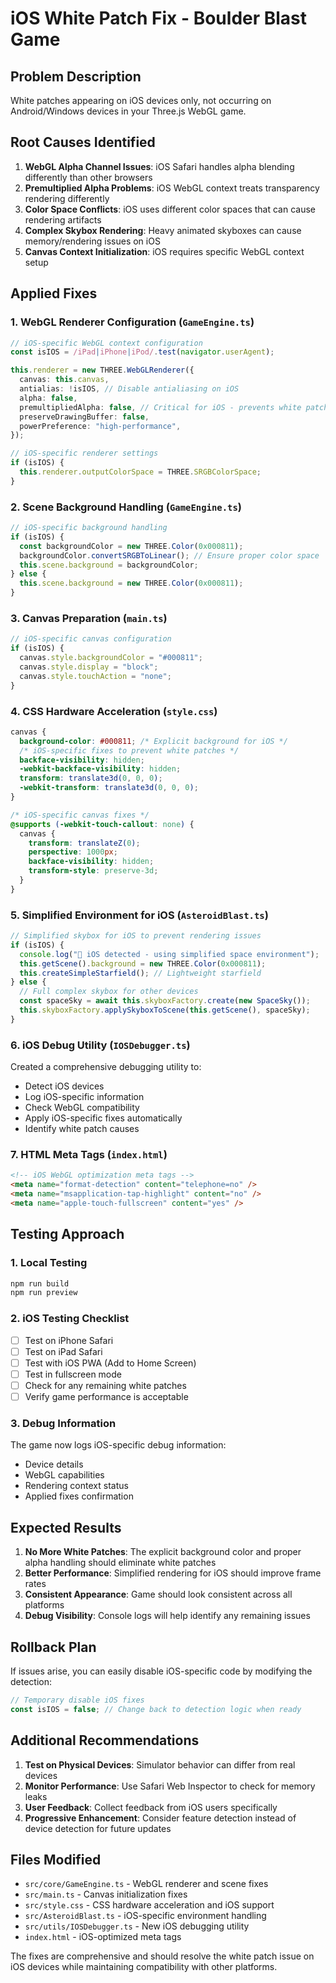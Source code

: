 # iOS White Patch Fix - Boulder Blast Game

## Problem Description

White patches appearing on iOS devices only, not occurring on Android/Windows devices in your Three.js WebGL game.

## Root Causes Identified

1. **WebGL Alpha Channel Issues**: iOS Safari handles alpha blending differently than other browsers
2. **Premultiplied Alpha Problems**: iOS WebGL context treats transparency rendering differently
3. **Color Space Conflicts**: iOS uses different color spaces that can cause rendering artifacts
4. **Complex Skybox Rendering**: Heavy animated skyboxes can cause memory/rendering issues on iOS
5. **Canvas Context Initialization**: iOS requires specific WebGL context setup

## Applied Fixes

### 1. WebGL Renderer Configuration (`GameEngine.ts`)

```typescript
// iOS-specific WebGL context configuration
const isIOS = /iPad|iPhone|iPod/.test(navigator.userAgent);

this.renderer = new THREE.WebGLRenderer({
  canvas: this.canvas,
  antialias: !isIOS, // Disable antialiasing on iOS
  alpha: false,
  premultipliedAlpha: false, // Critical for iOS - prevents white patches
  preserveDrawingBuffer: false,
  powerPreference: "high-performance",
});

// iOS-specific renderer settings
if (isIOS) {
  this.renderer.outputColorSpace = THREE.SRGBColorSpace;
}
```

### 2. Scene Background Handling (`GameEngine.ts`)

```typescript
// iOS-specific background handling
if (isIOS) {
  const backgroundColor = new THREE.Color(0x000811);
  backgroundColor.convertSRGBToLinear(); // Ensure proper color space
  this.scene.background = backgroundColor;
} else {
  this.scene.background = new THREE.Color(0x000811);
}
```

### 3. Canvas Preparation (`main.ts`)

```typescript
// iOS-specific canvas configuration
if (isIOS) {
  canvas.style.backgroundColor = "#000811";
  canvas.style.display = "block";
  canvas.style.touchAction = "none";
}
```

### 4. CSS Hardware Acceleration (`style.css`)

```css
canvas {
  background-color: #000811; /* Explicit background for iOS */
  /* iOS-specific fixes to prevent white patches */
  backface-visibility: hidden;
  -webkit-backface-visibility: hidden;
  transform: translate3d(0, 0, 0);
  -webkit-transform: translate3d(0, 0, 0);
}

/* iOS-specific canvas fixes */
@supports (-webkit-touch-callout: none) {
  canvas {
    transform: translateZ(0);
    perspective: 1000px;
    backface-visibility: hidden;
    transform-style: preserve-3d;
  }
}
```

### 5. Simplified Environment for iOS (`AsteroidBlast.ts`)

```typescript
// Simplified skybox for iOS to prevent rendering issues
if (isIOS) {
  console.log("📱 iOS detected - using simplified space environment");
  this.getScene().background = new THREE.Color(0x000811);
  this.createSimpleStarfield(); // Lightweight starfield
} else {
  // Full complex skybox for other devices
  const spaceSky = await this.skyboxFactory.create(new SpaceSky());
  this.skyboxFactory.applySkyboxToScene(this.getScene(), spaceSky);
}
```

### 6. iOS Debug Utility (`IOSDebugger.ts`)

Created a comprehensive debugging utility to:

- Detect iOS devices
- Log iOS-specific information
- Check WebGL compatibility
- Apply iOS-specific fixes automatically
- Identify white patch causes

### 7. HTML Meta Tags (`index.html`)

```html
<!-- iOS WebGL optimization meta tags -->
<meta name="format-detection" content="telephone=no" />
<meta name="msapplication-tap-highlight" content="no" />
<meta name="apple-touch-fullscreen" content="yes" />
```

## Testing Approach

### 1. Local Testing

```bash
npm run build
npm run preview
```

### 2. iOS Testing Checklist

- [ ] Test on iPhone Safari
- [ ] Test on iPad Safari
- [ ] Test with iOS PWA (Add to Home Screen)
- [ ] Test in fullscreen mode
- [ ] Check for any remaining white patches
- [ ] Verify game performance is acceptable

### 3. Debug Information

The game now logs iOS-specific debug information:

- Device details
- WebGL capabilities
- Rendering context status
- Applied fixes confirmation

## Expected Results

1. **No More White Patches**: The explicit background color and proper alpha handling should eliminate white patches
2. **Better Performance**: Simplified rendering for iOS should improve frame rates
3. **Consistent Appearance**: Game should look consistent across all platforms
4. **Debug Visibility**: Console logs will help identify any remaining issues

## Rollback Plan

If issues arise, you can easily disable iOS-specific code by modifying the detection:

```typescript
// Temporary disable iOS fixes
const isIOS = false; // Change back to detection logic when ready
```

## Additional Recommendations

1. **Test on Physical Devices**: Simulator behavior can differ from real devices
2. **Monitor Performance**: Use Safari Web Inspector to check for memory leaks
3. **User Feedback**: Collect feedback from iOS users specifically
4. **Progressive Enhancement**: Consider feature detection instead of device detection for future updates

## Files Modified

- `src/core/GameEngine.ts` - WebGL renderer and scene fixes
- `src/main.ts` - Canvas initialization fixes
- `src/style.css` - CSS hardware acceleration and iOS support
- `src/AsteroidBlast.ts` - iOS-specific environment handling
- `src/utils/IOSDebugger.ts` - New iOS debugging utility
- `index.html` - iOS-optimized meta tags

The fixes are comprehensive and should resolve the white patch issue on iOS devices while maintaining compatibility with other platforms.
